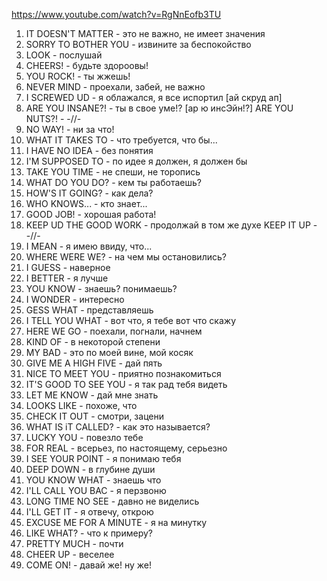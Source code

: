 https://www.youtube.com/watch?v=RgNnEofb3TU

1. IT DOESN'T MATTER   - это не важно, не имеет значения
2. SORRY TO BOTHER YOU - извините за беспокойство
3. LOOK                - послушай
4. CHEERS!             - будьте здороовы!
5. YOU ROCK!           - ты жжешь!
6. NEVER MIND          - проехали, забей, не важно
7. I SCREWED UD        - я облажался, я все испортил  [ай скруд ап]
8. ARE YOU INSANE?!    - ты в свое уме!? [ар ю инсЭйн!?]
   ARE YOU NUTS?!      - -//-
9. NO WAY!             - ни за что!
10. WHAT IT TAKES TO   - что требуется, что бы...
11. I HAVE NO IDEA     - без понятия
12. I'M SUPPOSED TO    - по идее я должен, я должен бы
13. TAKE YOU TIME      - не спеши, не торопись
14. WHAT DO YOU DO?    - кем ты работаешь?
15. HOW'S IT GOING?    - как дела?
16. WHO KNOWS...       - кто знает...
17. GOOD JOB!          - хорошая работа!
18. KEEP UD THE GOOD WORK - продолжай в том же духе
    KEEP IT UP         - -//-
19. I MEAN             - я имею ввиду, что...
20. WHERE WERE WE?     - на чем мы остановились?
21. I GUESS            - наверное
22. I BETTER           - я лучше
23. YOU KNOW           - знаешь? понимаешь?
24. I WONDER           - интересно
25. GESS WHAT          - представляешь
26. I TELL YOU WHAT    - вот что, я тебе вот что скажу
27. HERE WE GO         - поехали, погнали, начнем
28. KIND OF            - в некоторой степени
30. MY BAD             - это по моей вине, мой косяк
31. GIVE ME A HIGH FIVE - дай пять
32. NICE TO MEET YOU   - приятно познакомиться
33. IT'S GOOD TO SEE YOU - я так рад тебя видеть
34. LET ME KNOW        - дай мне знать
35. LOOKS LIKE         - похоже, что
36. CHECK IT OUT       - смотри, зацени
37. WHAT IS iT CALLED? - как это называется?
38. LUCKY YOU          - повезло тебе
39. FOR REAL           - всерьез, по настоящему, серьезно
40. I SEE YOUR POINT   - я понимаю тебя
41. DEEP DOWN          - в глубине души
42. YOU KNOW WHAT      - знаешь что
43. I'LL CALL YOU BAC  - я перзвоню
44. LONG TIME NO SEE   - давно не виделись
45. I'LL GET IT        - я отвечу, открою
46. EXCUSE ME FOR A MINUTE - я на минутку
47. LIKE WHAT?         - что к примеру?
48. PRETTY MUCH        - почти
49. CHEER UP           - веселее
50. COME ON!           - давай же! ну же!
